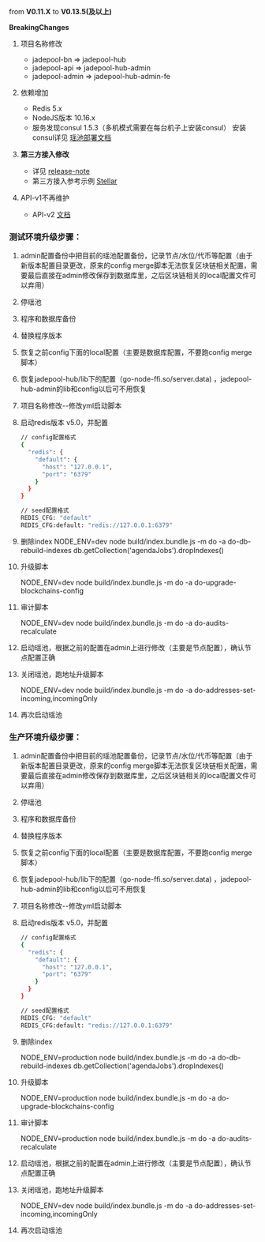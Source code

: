 from **V0.11.X** to **V0.13.5(及以上)**

**BreakingChanges**

1. 项目名称修改

   - jadepool-bn => jadepool-hub
   - jadepool-api => jadepool-hub-admin
   - jadepool-admin => jadepool-hub-admin-fe

2. 依赖增加

   - Redis 5.x
   - NodeJS版本 10.16.x
   - 服务发现consul 1.5.3（多机模式需要在每台机子上安装consul）
     安装consul详见 [瑶池部署文档](https://github.com/nbltrust/jadepool-doc/blob/master/Chinese/瑶池部署文档.md)
      
3. **第三方接入修改**
  
   - 详见 [release-note](https://github.com/nbltrust/jadepool-doc/releases/tag/V0.13.0-alpha.0)
   - 第三方接入参考示例 [Stellar](https://github.com/nbltrust/jadepool-agent-xlm)
   
4. API-v1不再维护
   -  API-v2 [文档](https://nbltrust.github.io/jadepool-hub-api-docs/#v2-api)

### 测试环境升级步骤：

1. admin配置备份中把目前的瑶池配置备份，记录节点/水位/代币等配置（由于新版本配置目录更改，原来的config merge脚本无法恢复区块链相关配置，需要最后直接在admin修改保存到数据库里，之后区块链相关的local配置文件可以弃用）

2. 停瑶池

3. 程序和数据库备份

4. 替换程序版本

5. 恢复之前config下面的local配置（主要是数据库配置，不要跑config merge脚本）

6. 恢复jadepool-hub/lib下的配置（go-node-ffi.so/server.data) ，jadepool-hub-admin的lib和config以后可不用恢复

7. 项目名称修改--修改yml启动脚本

8. 启动redis版本 v5.0，并配置

   ```bash
   // config配置格式
   {
     "redis": {
       "default": {
         "host": "127.0.0.1",
         "port": "6379"
       }
     }
   }
   
   // seed配置格式
   REDIS_CFG: "default"
   REDIS_CFG:default: "redis://127.0.0.1:6379"
   ```

9. 删除index
   NODE_ENV=dev  node build/index.bundle.js -m do -a do-db-rebuild-indexes
   db.getCollection('agendaJobs').dropIndexes()
   
10. 升级脚本

    NODE_ENV=dev  node build/index.bundle.js -m do -a do-upgrade-blockchains-config

11. 审计脚本

    NODE_ENV=dev  node build/index.bundle.js -m do -a do-audits-recalculate

12. 启动瑶池，根据之前的配置在admin上进行修改（主要是节点配置），确认节点配置正确

13. 关闭瑶池，跑地址升级脚本

    NODE_ENV=dev node build/index.bundle.js -m do -a do-addresses-set-incoming,incomingOnly
    
14. 再次启动瑶池


### 生产环境升级步骤：

1. admin配置备份中把目前的瑶池配置备份，记录节点/水位/代币等配置（由于新版本配置目录更改，原来的config merge脚本无法恢复区块链相关配置，需要最后直接在admin修改保存到数据库里，之后区块链相关的local配置文件可以弃用）

2. 停瑶池

3. 程序和数据库备份

4. 替换程序版本

5. 恢复之前config下面的local配置（主要是数据库配置，不要跑config merge脚本）

6. 恢复jadepool-hub/lib下的配置（go-node-ffi.so/server.data) ，jadepool-hub-admin的lib和config以后可不用恢复

7. 项目名称修改--修改yml启动脚本

8. 启动redis版本 v5.0，并配置

   ```bash
   // config配置格式
   {
     "redis": {
       "default": {
         "host": "127.0.0.1",
         "port": "6379"
       }
     }
   }
   
   // seed配置格式
   REDIS_CFG: "default"
   REDIS_CFG:default: "redis://127.0.0.1:6379"
   ```

9. 删除index

   NODE_ENV=production node build/index.bundle.js -m do -a do-db-rebuild-indexes
   db.getCollection('agendaJobs').dropIndexes()

10. 升级脚本

    NODE_ENV=production  node build/index.bundle.js -m do -a do-upgrade-blockchains-config

11. 审计脚本

    NODE_ENV=production  node build/index.bundle.js -m do -a do-audits-recalculate
    
12. 启动瑶池，根据之前的配置在admin上进行修改（主要是节点配置），确认节点配置正确

13. 关闭瑶池，跑地址升级脚本

    NODE_ENV=dev node build/index.bundle.js -m do -a do-addresses-set-incoming,incomingOnly
    
14. 再次启动瑶池
